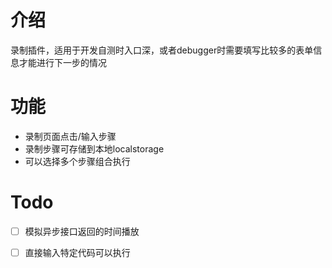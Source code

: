 # 介绍
录制插件，适用于开发自测时入口深，或者debugger时需要填写比较多的表单信息才能进行下一步的情况

# 功能
- 录制页面点击/输入步骤
- 录制步骤可存储到本地localstorage
- 可以选择多个步骤组合执行

# Todo
- [ ] 模拟异步接口返回的时间播放
- [ ] 直接输入特定代码可以执行

